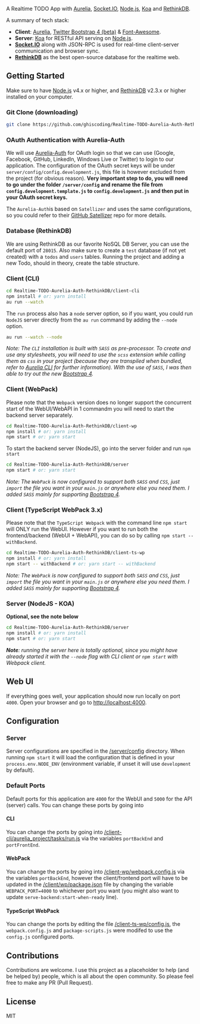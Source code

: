 A Realtime TODO App with [Aurelia](http://aurelia.io), [Socket.IO](http://socket.io/), [Node.js](http://www.nodejs.org/), [Koa](http://koajs.com/) and [RethinkDB](https://www.rethinkdb.com/).

A summary of tech stack:
* **Client**: [Aurelia](http://aurelia.io/), [Twitter Bootstrap 4 (beta)](http://getbootstrap.com/) & [Font-Awesome](http://fontawesome.io/).
* **Server**: [Koa](http://koajs.com/) for RESTful API serving on [Node.js](https://nodejs.org/).
* **[Socket.IO](http://socket.io/)** along with JSON-RPC is used for real-time client-server communication and browser sync.
* **[RethinkDB](https://rethinkdb.com/)** as the best open-source database for the realtime web.

## Getting Started
Make sure to have [Node.js](https://nodejs.org/) v4.x or higher, and [RethinkDB](https://rethinkdb.com/) v2.3.x or higher installed on your computer.

### Git Clone (downloading)
```bash
git clone https://github.com/ghiscoding/Realtime-TODO-Aurelia-Auth-RethinkDB
```

### OAuth Authentication with Aurelia-Auth
We will use [Aurelia-Auth](https://github.com/paulvanbladel/aurelia-auth) for OAuth login so that we can use (Google, Facebook, GitHub, LinkedIn, Windows Live or Twitter) to login to our application. The configuration of the OAuth secret keys will be under `server/config/config.development.js`, this file is however excluded from the project (for obvious reason). **Very important step to do, you will need to go under the folder `/server/config` and rename the file from `config.development.template.js` to `config.development.js` and then put in your OAuth secret keys.**

The `Aurelia-Auth`is based on `Satellizer` and uses the same configurations, so you could refer to their [GitHub Satellizer](https://github.com/sahat/satellizer) repo for more details.

### Database (RethinkDB)
We are using RethinkDB as our favorite NoSQL DB Server, you can use the default port of `28015`.
Also make sure to create a `test` database (if not yet created) with a `todos` and `users` tables. Running the project and adding a new Todo, should in theory, create the table structure.

### Client (CLI)
```bash
cd Realtime-TODO-Aurelia-Auth-RethinkDB/client-cli
npm install # or: yarn install
au run --watch
```

The `run` process also has a `node` server option, so if you want, you could run `NodeJS` server directly from the `au run` command by adding the `--node` option.
```bash
au run --watch --node
```
_Note: The `CLI` installation is built with `SASS` as pre-processor. To create and use any stylesheets, you will need to use the `scss` extension while calling them as `css` in your project (because they are transpiled when bundled, refer to [Aurelia CLI](http://aurelia.io/hub.html#/doc/article/aurelia/framework/latest/the-aurelia-cli) for further information).
With the use of `SASS`, I was then able to try out the new [Bootstrap 4](http://getbootstrap.com/)._

### Client (WebPack)
Please note that the `Webpack` version does no longer support the concurrent start of the WebUI/WebAPI in 1 commandm you will need to start the backend server separately.
```bash
cd Realtime-TODO-Aurelia-Auth-RethinkDB/client-wp
npm install # or: yarn install
npm start # or: yarn start
```
To start the backend server (NodeJS), go into the server folder and run `npm start`
```bash
cd Realtime-TODO-Aurelia-Auth-RethinkDB/server
npm start # or: yarn start
```

_Note: The `WebPack` is now configured to support both `SASS` and `CSS`, just `import` the file you want in your `main.js` or anywhere else you need them. I added `SASS` mainly for supporting [Bootstrap 4](http://getbootstrap.com/)._

### Client (TypeScript WebPack 3.x)
Please note that the `TypeScript Webpack` with the command line `npm start` will ONLY run the WebUI. However if you want to run both the frontend/backend (WebUI + WebAPI), you can do so by calling `npm start -- withBackend`.
```bash
cd Realtime-TODO-Aurelia-Auth-RethinkDB/client-ts-wp
npm install # or: yarn install
npm start -- withBackend # or: yarn start -- withBackend
```
_Note: The `WebPack` is now configured to support both `SASS` and `CSS`, just `import` the file you want in your `main.js` or anywhere else you need them. I added `SASS` mainly for supporting [Bootstrap 4](http://getbootstrap.com/)._

### Server (NodeJS - KOA)
**Optional, see the note below**
```bash
cd Realtime-TODO-Aurelia-Auth-RethinkDB/server
npm install # or: yarn install
npm start # or: yarn start
```

_**Note**: running the server here is totally optional, since you might have already started it with the `--node` flag with CLI client or `npm start` with Webpack client._

## Web UI
If everything goes well, your application should now run locally on port `4000`. Open your browser and go to [http://localhost:4000](http://localhost:4000).

## Configuration
### Server
Server configurations are specified in the [/server/config](https://github.com/ghiscoding/Realtime-TODO-Aurelia-Auth-RethinkDB/blob/master/server/config/) directory. When running `npm start` it will load the configuration that is defined in your `process.env.NODE_ENV` (environment variable, if unset it will use `development` by default).

### Default Ports
Default ports for this application are `4000` for the WebUI and `5000` for the API (server) calls.
You can change these ports by going into

#### CLI
You can change the ports by going into [/client-cli/aurelia_project/tasks/run.js](https://github.com/ghiscoding/Realtime-TODO-Aurelia-Auth-RethinkDB/blob/master/client-cli/aurelia_project/tasks/run.js) via the variables `portBackEnd` and `portFrontEnd`.

#### WebPack
You can change the ports by going into [/client-wp/webpack.config.js](https://github.com/ghiscoding/Realtime-TODO-Aurelia-Auth-RethinkDB/blob/master/client-wp/webpack.config.babel.js) via the variables `portBackEnd`, however the client/frontend port will have to be updated in the [/client/wp/package.json](https://github.com/ghiscoding/Realtime-TODO-Aurelia-Auth-RethinkDB/blob/master/client-wp/package.json) file by changing the variable `WEBPACK_PORT=4000` to whichever port you want (you might also want to update `serve-backend:start-when-ready` line).

#### TypeScript WebPack
You can change the ports by editing the file [/client-ts-wp/config.js](https://github.com/ghiscoding/Realtime-TODO-Aurelia-Auth-RethinkDB/blob/master/client-ts-wp/config.js), the `webpack.config.js` and `package-scripts.js` were modifed to use the `config.js` configured ports.

## Contributions
Contributions are welcome. I use this project as a placeholder to help (and be helped by) people, which is all about the open community. So please feel free to make any PR (Pull Request).

## License
MIT

